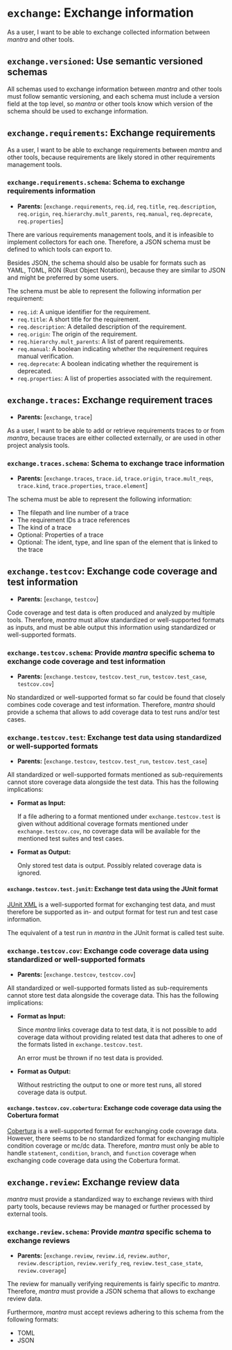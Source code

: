 # `exchange`: Exchange information

As a user, I want to be able to exchange collected information between *mantra* and other tools.

## `exchange.versioned`: Use semantic versioned schemas

All schemas used to exchange information between *mantra* and other tools must follow semantic versioning,
and each schema must include a version field at the top level, so *mantra* or other tools know which version of the schema should be used to exchange information.

## `exchange.requirements`: Exchange requirements

As a user, I want to be able to exchange requirements between *mantra* and other tools,
because requirements are likely stored in other requirements management tools.

### `exchange.requirements.schema`: Schema to exchange requirements information

- **Parents:** [`exchange.requirements`, `req.id`, `req.title`, `req.description`, `req.origin`, `req.hierarchy.mult_parents`, `req.manual`, `req.deprecate`, `req.properties`]

There are various requirements management tools, and it is infeasible to implement collectors for each one.
Therefore, a JSON schema must be defined to which tools can export to.

Besides JSON, the schema should also be usable for formats such as YAML, TOML, RON (Rust Object Notation),
because they are similar to JSON and might be preferred by some users.

The schema must be able to represent the following information per requirement:

- `req.id`: A unique identifier for the requirement.
- `req.title`: A short title for the requirement.
- `req.description`: A detailed description of the requirement.
- `req.origin`: The origin of the requirement.
- `req.hierarchy.mult_parents`: A list of parent requirements.
- `req.manual`: A boolean indicating whether the requirement requires manual verification.
- `req.deprecate`: A boolean indicating whether the requirement is deprecated.
- `req.properties`: A list of properties associated with the requirement.

## `exchange.traces`: Exchange requirement traces

- **Parents:** [`exchange`, `trace`]

As a user, I want to be able to add or retrieve requirements traces to or from *mantra*,
because traces are either collected externally, or are used in other project analysis tools.

### `exchange.traces.schema`: Schema to exchange trace information

- **Parents:** [`exchange.traces`, `trace.id`, `trace.origin`, `trace.mult_reqs`, `trace.kind`, `trace.properties`, `trace.element`]

The schema must be able to represent the following information:

- The filepath and line number of a trace
- The requirement IDs a trace references
- The kind of a trace
- Optional: Properties of a trace
- Optional: The ident, type, and line span of the element that is linked to the trace

## `exchange.testcov`: Exchange code coverage and test information

- **Parents:** [`exchange`, `testcov`]

Code coverage and test data is often produced and analyzed by multiple tools.
Therefore, *mantra* must allow standardized or well-supported formats as inputs,
and must be able output this information using standardized or well-supported formats.

### `exchange.testcov.schema`: Provide *mantra* specific schema to exchange code coverage and test information

- **Parents:** [`exchange.testcov`, `testcov.test_run`, `testcov.test_case`, `testcov.cov`]

No standardized or well-supported format so far could be found that closely combines code coverage and test information.
Therefore, *mantra* should provide a schema that allows to add coverage data to test runs and/or test cases.

### `exchange.testcov.test`: Exchange test data using standardized or well-supported formats

- **Parents:** [`exchange.testcov`, `testcov.test_run`, `testcov.test_case`]

All standardized or well-supported formats mentioned as sub-requirements
cannot store coverage data alongside the test data.
This has the following implications:

- **Format as Input:**

  If a file adhering to a format mentioned under `exchange.testcov.test` is given
  without additional coverage formats mentioned under `exchange.testcov.cov`,
  no coverage data will be available for the mentioned test suites and test cases.

- **Format as Output:**

  Only stored test data is output.
  Possibly related coverage data is ignored.

#### `exchange.testcov.test.junit`: Exchange test data using the JUnit format

[JUnit XML](https://llg.cubic.org/docs/junit/) is a well-supported format for exchanging test data,
and must therefore be supported as in- and output format for test run and test case information.

The equivalent of a test run in *mantra* in the JUnit format is called test suite.

### `exchange.testcov.cov`: Exchange code coverage data using standardized or well-supported formats

- **Parents:** [`exchange.testcov`, `testcov.cov`]

All standardized or well-supported formats listed as sub-requirements
cannot store test data alongside the coverage data.
This has the following implications:

- **Format as Input:**

  Since *mantra* links coverage data to test data, it is not possible to add coverage data
  without providing related test data that adheres to one of the formats listed in `exchange.testcov.test`.

  An error must be thrown if no test data is provided.

- **Format as Output:**

  Without restricting the output to one or more test runs,
  all stored coverage data is output.

#### `exchange.testcov.cov.cobertura`: Exchange code coverage data using the Cobertura format

[Cobertura](https://github.com/gcovr/gcovr/blob/main/tests/cobertura.coverage-04.dtd)
is a well-supported format for exchanging code coverage data.
However, there seems to be no standardized format for exchanging multiple condition coverage or mc/dc data.
Therefore, *mantra* must only be able to handle `statement`, `condition`, `branch`, and `function` coverage
when exchanging code coverage data using the Cobertura format.

## `exchange.review`: Exchange review data

*mantra* must provide a standardized way to exchange reviews
with third party tools, because reviews may be managed
or further processed by external tools.

### `exchange.review.schema`: Provide *mantra* specific schema to exchange reviews

- **Parents:** [`exchange.review`, `review.id`, `review.author`, `review.description`, `review.verify_req`, `review.test_case_state`,
`review.coverage`]

The review for manually verifying requirements is fairly specific to *mantra*.
Therefore, *mantra* must provide a JSON schema that allows to exchange review data.

Furthermore, *mantra* must accept reviews adhering to this schema from the following formats:

- TOML
- JSON

